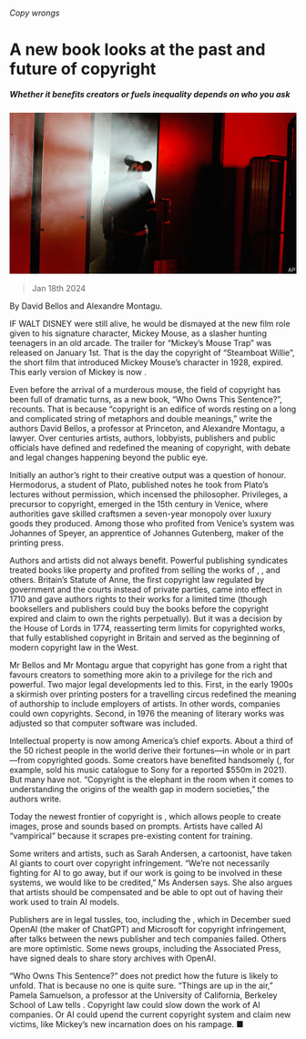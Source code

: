 ###### Copy wrongs

# A new book looks at the past and future of copyright 

##### Whether it benefits creators or fuels inequality depends on who you ask 

![image](images/20240120_CUP002.jpg) 

> Jan 18th 2024 

 By David Bellos and Alexandre Montagu. 

IF WALT DISNEY were still alive, he would be dismayed at the new film role given to his signature character, Mickey Mouse, as a slasher hunting teenagers in an old arcade. The trailer for “Mickey’s Mouse Trap” was released on January 1st. That is the day the copyright of “Steamboat Willie”, the short film that introduced Mickey Mouse’s character in 1928, expired. This early version of Mickey is now . 

Even before the arrival of a murderous mouse, the field of copyright has been full of dramatic turns, as a new book, “Who Owns This Sentence?”, recounts. That is because “copyright is an edifice of words resting on a long and complicated string of metaphors and double meanings,” write the authors David Bellos, a professor at Princeton, and Alexandre Montagu, a lawyer. Over centuries artists, authors, lobbyists, publishers and public officials have defined and redefined the meaning of copyright, with debate and legal changes happening beyond the public eye.

 Initially an author’s right to their creative output was a question of honour. Hermodorus, a student of Plato, published notes he took from Plato’s lectures without permission, which incensed the philosopher. Privileges, a precursor to copyright, emerged in the 15th century in Venice, where authorities gave skilled craftsmen a seven-year monopoly over luxury goods they produced. Among those who profited from Venice’s system was Johannes of Speyer, an apprentice of Johannes Gutenberg, maker of the printing press. 

Authors and artists did not always benefit. Powerful publishing syndicates treated books like property and profited from selling the works of , ,  and others. Britain’s Statute of Anne, the first copyright law regulated by government and the courts instead of private parties, came into effect in 1710 and gave authors rights to their works for a limited time (though booksellers and publishers could buy the books before the copyright expired and claim to own the rights perpetually). But it was a decision by the House of Lords in 1774, reasserting term limits for copyrighted works, that fully established copyright in Britain and served as the beginning of modern copyright law in the West.

Mr Bellos and Mr Montagu argue that copyright has gone from a right that favours creators to something more akin to a privilege for the rich and powerful. Two major legal developments led to this. First, in the early 1900s a skirmish over printing posters for a travelling circus redefined the meaning of authorship to include employers of artists. In other words, companies could own copyrights. Second, in 1976 the meaning of literary works was adjusted so that computer software was included.

Intellectual property is now among America’s chief exports. About a third of the 50 richest people in the world derive their fortunes—in whole or in part—from copyrighted goods. Some creators have benefited handsomely (, for example, sold his music catalogue to Sony for a reported $550m in 2021). But many have not. “Copyright is the elephant in the room when it comes to understanding the origins of the wealth gap in modern societies,” the authors write.

Today the newest frontier of copyright is , which allows people to create images, prose and sounds based on prompts. Artists have called AI “vampirical” because it scrapes pre-existing content for training. 

Some writers and artists, such as Sarah Andersen, a cartoonist, have taken AI giants to court over copyright infringement. “We’re not necessarily fighting for AI to go away, but if our work is going to be involved in these systems, we would like to be credited,” Ms Andersen says. She also argues that artists should be compensated and be able to opt out of having their work used to train AI models. 

Publishers are in legal tussles, too, including the , which in December sued OpenAI (the maker of ChatGPT) and Microsoft for copyright infringement, after talks between the news publisher and tech companies failed. Others are more optimistic. Some news groups, including the Associated Press, have signed deals to share story archives with OpenAI. 

“Who Owns This Sentence?” does not predict how the future is likely to unfold. That is because no one is quite sure. “Things are up in the air,” Pamela Samuelson, a professor at the University of California, Berkeley School of Law tells . Copyright law could slow down the work of AI companies. Or AI could upend the current copyright system and claim new victims, like Mickey’s new incarnation does on his rampage. ■


